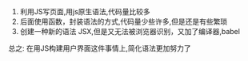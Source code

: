 1. 利用JS写页面,用js原生语法,代码量比较多
2. 后面使用函数，封装语法的方式,代码量少些许多,但是还是有些繁琐
3. 创建一种新的语法 JSX,但是又无法被浏览器识别，又加了编译器,babel

总之: 在用JS构建用户界面这件事情上,简化语法更加努力了
